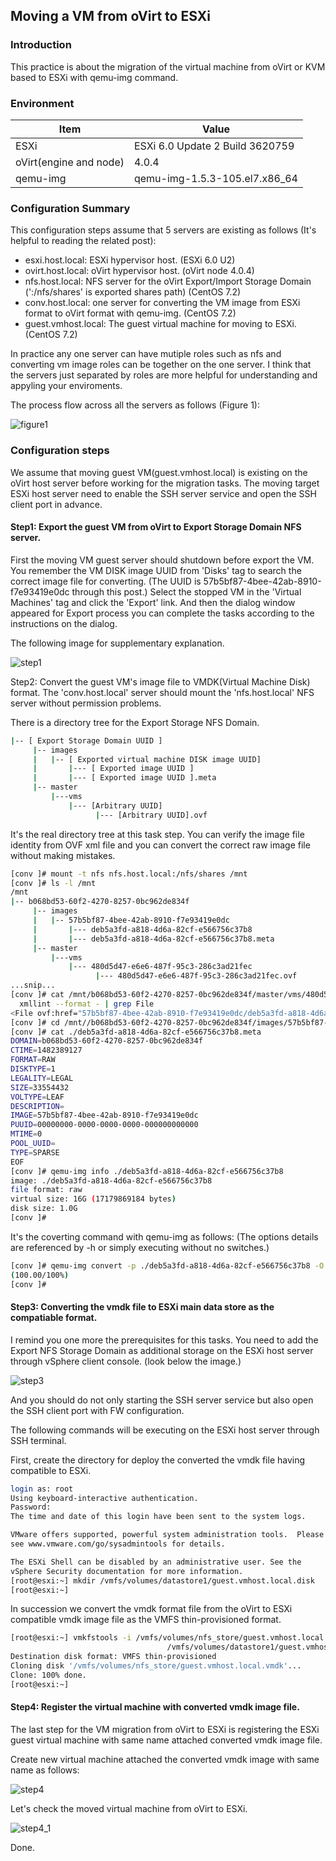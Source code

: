 ## Moving a VM from oVirt to ESXi

### Introduction
This practice is about the migration of the virtual machine from oVirt or KVM based to ESXi with qemu-img command.

### Environment

Item|Value
-|-
  ESXi| ESXi 6.0 Update 2 Build 3620759
  oVirt(engine and node)| 4.0.4
  qemu-img| qemu-img-1.5.3-105.el7.x86_64
  
### Configuration Summary
This configuration steps assume that 5 servers are existing as follows (It's helpful to reading the related post):

* esxi.host.local: ESXi hypervisor host. (ESXi 6.0 U2)
* ovirt.host.local: oVirt hypervisor host. (oVirt node 4.0.4)
* nfs.host.local: NFS server for the oVirt Export/Import Storage Domain (':/nfs/shares' is exported shares path) (CentOS 7.2)
* conv.host.local: one server for converting the VM image from ESXi format to oVirt format with qemu-img. (CentOS 7.2)
* guest.vmhost.local: The guest virtual machine for moving to ESXi. (CentOS 7.2)

In practice any one server can have mutiple roles such as nfs and converting vm image roles can be together on the one server.
I think that the servers just separated by roles are more helpful for understanding and appyling your enviroments.

The process flow across all the servers as follows (Figure 1):

![figure1](https://github.com/bysnupy/memos/blob/master/Virtualizations/images/ovirt__ovirt2esxi_figure1.png)

### Configuration steps
We assume that moving guest VM(guest.vmhost.local) is existing on the oVirt host server before working for the migration tasks. 
The moving target ESXi host server need to enable the SSH server service and open the SSH client port in advance.

#### Step1: Export the guest VM from oVirt to Export Storage Domain NFS server.
First the moving VM guest server should shutdown before export the VM.
You remember the VM DISK image UUID from 'Disks' tag to search the correct image file for converting. (The UUID is 57b5bf87-4bee-42ab-8910-f7e93419e0dc through this post.)
Select the stopped VM in the 'Virtual Machines' tag and click the 'Export' link.
And then the dialog window appeared for Export process you can complete the tasks according to the instructions on the dialog.

The following image for supplementary explanation.

![step1](https://github.com/bysnupy/memos/blob/master/Virtualizations/images/ovirt__ovirt2esxi_step1.png)

Step2: Convert the guest VM's image file to VMDK(Virtual Machine Disk) format.
The 'conv.host.local' server should mount the 'nfs.host.local' NFS server without permission problems.

There is a directory tree for the Export Storage NFS Domain.

```bash
|-- [ Export Storage Domain UUID ]
     |-- images
     |   |-- [ Exported virtual machine DISK image UUID] 
     |       |--- [ Exported image UUID ]
     |       |--- [ Exported image UUID ].meta
     |-- master
         |---vms
             |--- [Arbitrary UUID]
                   |--- [Arbitrary UUID].ovf
```

It's the real directory tree at this task step.
You can verify the image file identity from OVF xml file and you can convert the correct raw image file without making mistakes.

```bash
[conv ]# mount -t nfs nfs.host.local:/nfs/shares /mnt
[conv ]# ls -l /mnt
/mnt
|-- b068bd53-60f2-4270-8257-0bc962de834f
     |-- images
     |   |-- 57b5bf87-4bee-42ab-8910-f7e93419e0dc
     |       |--- deb5a3fd-a818-4d6a-82cf-e566756c37b8
     |       |--- deb5a3fd-a818-4d6a-82cf-e566756c37b8.meta
     |-- master
         |---vms
             |--- 480d5d47-e6e6-487f-95c3-286c3ad21fec
                   |--- 480d5d47-e6e6-487f-95c3-286c3ad21fec.ovf
...snip...
[conv ]# cat /mnt/b068bd53-60f2-4270-8257-0bc962de834f/master/vms/480d5d47-e6e6-487f-95c3-286c3ad21fec/480d5d47-e6e6-487f-95c3-286c3ad21fec.ovf |
  xmllint --format - | grep File
<File ovf:href="57b5bf87-4bee-42ab-8910-f7e93419e0dc/deb5a3fd-a818-4d6a-82cf-e566756c37b8" ovf:id="deb5a3fd-a818-4d6a-82cf-e566756c37b8" ovf:size="17179869184" ovf:description="Active VM" ovf:disk_storage_type="IMAGE" ovf:cinder_volume_type=""/>
[conv ]# cd /mnt//b068bd53-60f2-4270-8257-0bc962de834f/images/57b5bf87-4bee-42ab-8910-f7e93419e0dc
[conv ]# cat ./deb5a3fd-a818-4d6a-82cf-e566756c37b8.meta
DOMAIN=b068bd53-60f2-4270-8257-0bc962de834f
CTIME=1482389127
FORMAT=RAW
DISKTYPE=1
LEGALITY=LEGAL
SIZE=33554432
VOLTYPE=LEAF
DESCRIPTION=
IMAGE=57b5bf87-4bee-42ab-8910-f7e93419e0dc
PUUID=00000000-0000-0000-0000-000000000000
MTIME=0
POOL_UUID=
TYPE=SPARSE
EOF
[conv ]# qemu-img info ./deb5a3fd-a818-4d6a-82cf-e566756c37b8
image: ./deb5a3fd-a818-4d6a-82cf-e566756c37b8
file format: raw
virtual size: 16G (17179869184 bytes)
disk size: 1.0G
[conv ]#
```

It's the coverting command with qemu-img as follows: (The options details are referenced by -h or simply executing without no switches.)

```bash
[conv ]# qemu-img convert -p ./deb5a3fd-a818-4d6a-82cf-e566756c37b8 -O vmdk /mnt/guest.vmhost.local.vmdk
(100.00/100%)
[conv ]#
```

#### Step3: Converting the vmdk file to ESXi main data store as the compatiable format.
I remind you one more the prerequisites for this tasks.
You need to add the Export NFS Storage Domain as additional storage on the ESXi host server through vSphere client console. (look below the image.)

![step3](https://github.com/bysnupy/memos/blob/master/Virtualizations/images/ovirt__ovirt2esxi_step3.png)

And you should do not only starting the SSH server service but also open the SSH client port with FW configuration.

The following commands will be executing on the ESXi host server through SSH terminal.

First, create the directory for deploy the converted the vmdk file having compatible to ESXi.

```bash
login as: root
Using keyboard-interactive authentication.
Password:
The time and date of this login have been sent to the system logs.

VMware offers supported, powerful system administration tools.  Please
see www.vmware.com/go/sysadmintools for details.

The ESXi Shell can be disabled by an administrative user. See the
vSphere Security documentation for more information.
[root@esxi:~] mkdir /vmfs/volumes/datastore1/guest.vmhost.local.disk
[root@esxi:~]
```

In succession we convert the vmdk format file from the oVirt to ESXi compatible vmdk image file as the VMFS thin-provisioned format.

```bash
[root@esxi:~] vmkfstools -i /vmfs/volumes/nfs_store/guest.vmhost.local.vmdk \
                                   /vmfs/volumes/datastore1/guest.vmhost.local.disk/guest.vmhost.local.vmdk -d thin
Destination disk format: VMFS thin-provisioned
Cloning disk '/vmfs/volumes/nfs_store/guest.vmhost.local.vmdk'...
Clone: 100% done.
[root@esxi:~]
```

#### Step4: Register the virtual machine with converted vmdk image file.
The last step for the VM migration from oVirt to ESXi is registering the ESXi guest virtual machine with same name attached converted vmdk image file. 

Create new virtual machine attached the converted vmdk image with same name as follows:

![step4](https://github.com/bysnupy/memos/blob/master/Virtualizations/images/ovirt__ovirt2esxi_step4.png)

Let's check the moved virtual machine from oVirt to ESXi.

![step4_1](https://github.com/bysnupy/memos/blob/master/Virtualizations/images/ovirt__ovirt2esxi_step4_1.png)

Done.
